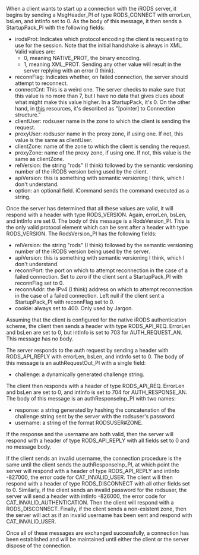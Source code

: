 When a client wants to start up a connection with the iRODS server, it begins by sending a MsgHeader_PI of type RODS_CONNECT with errorLen, bsLen, and intInfo set to 0. As the body of this message, it then sends a StartupPack_PI with the following fields: 
- irodsProt: Indicates which protocol encoding the client is requesting to use for the session. Note that the initial handshake is always in XML. Valid values are:
	-  0, meaning NATIVE_PROT, the binary encoding. 
	- 1, meaning XML_PROT. 
 Sending any other value will  result in the server replying with an error (I think).
- reconnFlag: Indicates whether, on failed connection, the server should attempt to reconnect.
- connectCnt:  This is a weird one. The server checks to make sure that this value is no more than 7, but I have no data that gives clues about what might make this value higher. In a StartupPack, it's 0. On the other hand, in [this](https://irods.org/uploads/2009/iRODS-refmanual.pdf) resources, it's described as "\[pointer\] to Connection structure."
- clientUser: rodsuser name in the zone to which the client is sending the request. 
- proxyUser: rodsuser name in the proxy zone, if using one. If not, this value is the same as clientUser.
- clientZone: name of the zone to which the client is sending the request.
- proxyZone: name of the proxy zone, if using one. If not, this value is the same as clientZone.
- relVersion: the string "rods" (I think) followed by the semantic versioning number of the iRODS version being used by the client.
- apiVersion: this is something with semantic versioning I think, which I don't understand. 
- option: an optional field. iCommand sends the command executed as a string.

Once the server has determined that all these values are valid, it will respond with a header with type RODS_VERSION. Again, errorLen, bsLen, and intInfo are set 0. The body of this message is a RodsVersion_PI. This is the only valid protocol element which can be sent after a header with type RODS_VERSION. The RodsVersion_PI has the following fields:
- relVersion: the string "rods" (I think) followed by the semantic versioning number of the iRODS version being used by the server.
- apiVersion: this is something with semantic versioning I think, which I don't understand.
- reconnPort: the port on which to attempt reconnection in the case of a failed connection. Set to zero if the client sent a StartupPack_PI with reconnFlag set to 0.
- reconnAddr: the IPv4 (I think) address on which to attempt reconnection in the case of a failed connection. Left null if the client sent a StartupPack_PI with reconnFlag set to 0.
- cookie: always set to 400. Only used by Jargon. 

Assuming that the client is configured for the native iRODS authentication scheme, the client then sends a header with type RODS_API_REQ. ErrorLen and bsLen are set to 0, but intInfo is set to 703 for AUTH_REQUEST_AN. This message has no body. 

The server responds to the auth request by sending a header with RODS_API_REPLY with errorLen, bsLen, and intInfo set to 0. The body of this message is an authRequestOut_PI with a single field:
- challenge: a dynamically generated challenge string.

The client then responds with a header of type RODS_API_REQ. ErrorLen and bsLen are set to 0, and intInfo is set to 704 for AUTH_RESPONSE_AN. The body of this message is an authResponseInp_PI with two names:
- response: a string generated by hashing the concatenation of the challenge string sent by the server with the rodsuser's password.
- username: a string of the format RODSUSER#ZONE.

If the response and the username are both valid, then the server will respond with a header of type RODS_API_REPLY with all fields set to 0 and no message body. 

If the client sends an invalid username, the connection procedure is the same until the client sends the authResponseInp_PI, at which point the server will respond with a header of type RODS_API_REPLY and intInfo -827000, the error code for CAT_INVALID_USER. The client will then respond with a header of type RODS_DISCONNECT with all other fields set to 0. Similarly, if the client sends an invalid password for the rodsuser, the server will send a header with intInfo -826000, the error code for CAT_INVALID_AUTHENTICATION. Then the client will respond with a RODS_DISCONNECT. Finally, if the client sends a non-existent zone, then the server will act as if an invalid username has been sent and respond with CAT_INVALID_USER.

Once all of these messages are exchanged successfully, a connection has been established and will be maintained until either the client or the server dispose of the connection. 

